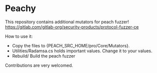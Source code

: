 # Peachy
This repository contains additional mutators for peach fuzzer! https://gitlab.com/gitlab-org/security-products/protocol-fuzzer-ce

How to use it:
- Copy the files to {PEACH_SRC_HOME/pro/Core/Mutators}.
- Utilities/Radamsa.cs holds important values. Change it to your values.
- Rebuild/ Build the peach fuzzer


Contributions are very welcomed.
